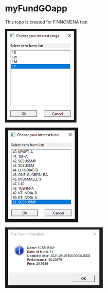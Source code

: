 # myFundGOapp
This repo is created for FINNOMENA test

![alt text](https://github.com/thongchaipora01/myFundGOapp/blob/main/pics/pic1.PNG?raw=true)

![alt text](https://github.com/thongchaipora01/myFundGOapp/blob/main/pics/pic2.PNG?raw=true)

![alt text](https://github.com/thongchaipora01/myFundGOapp/blob/main/pics/pic3.PNG?raw=true)
